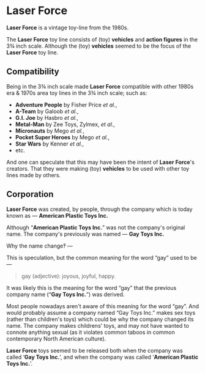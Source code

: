 # Laser Force

**Laser Force** is a vintage toy-line from the 1980s.

The **Laser Force** toy line consists of (toy) **vehicles** and **action figures** in the 3¾ inch scale.
Although the (toy) **vehicles** seemed to be the focus of the **Laser Force** toy line.

## Compatibility

Being in the 3¾ inch scale made **Laser Force** compatible with other 1980s era & 1970s area toy lines in the 3¾ inch scale; such as:

* **Adventure People** by Fisher Price _et al._,
* **A-Team** by Galoob  _et al._,
* **G.I. Joe** by Hasbro _et al._,
* **Metal-Man** by Zee Toys, Zylmex, _et al._,
* **Micronauts** by Mego _et al._,
* **Pocket Super Heroes** by Mego  _et al._,
* **Star Wars** by Kenner _et al._,
* etc.

And one can speculate that this may have been the intent of **Laser Force**'s creators.
That they were making (toy) **vehicles** to be used with other toy lines made by others.

## Corporation

**Laser Force** was created, by people, through the company which is today known as — **American Plastic Toys Inc.**

Although “**American Plastic Toys Inc.**” was not the company's original name.
The company's previously was named — **Gay Toys Inc.**

Why the name change‽ —

This is speculation, but the common meaning for the word “gay” used to be —

> gay (adjective): joyous, joyful, happy.

It was likely this is the meaning for the word “gay” that the previous company name (“**Gay Toys Inc.**”) was derived.

Most people nowadays aren't aware of this meaning for the word “gay”.
And would probably assume a company named “Gay Toys Inc.” makes sex toys (rather than children's toys) which could be why the company changed its name.
The company makes childrens' toys, and may not have wanted to connote anything sexual (as it violates common taboos in common contemporary North American culture).

**Laser Force** toys seemed to be released both when the company was called ‘**Gay Toys Inc.**’, and when the company was called ‘**American Plastic Toys Inc.**’.
